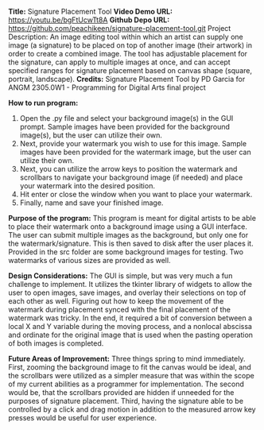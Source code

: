 **Title:** Signature Placement Tool
**Video Demo URL:** https://youtu.be/bgFtUcwTt8A
**Github Depo URL:** https://github.com/peachikeen/signature-placement-tool.git
Project Description: An image editing tool within which an artist can supply one image (a signature) to be placed on top of another image (their artwork) in order to create a combined image. The tool has adjustable placement for the signature, can apply to multiple images at once, and can accept specified ranges for signature placement based on canvas shape (square, portrait, landscape).
**Credits:** Signature Placement Tool by PD Garcia for ANGM 2305.0W1 - Programming for Digital Arts final project

**How to run program:**
1) Open the .py file and select your background image(s) in the GUI prompt. Sample images have been provided for the background image(s), but the user can utilize their own.
2) Next, provide your watermark you wish to use for this image. Sample images have been provided for the watermark image, but the user can utilize their own.
3) Next, you can utilize the arrow keys to position the watermark and scrollbars to navigate your background image (if needed) and place your watermark into the desired position.
4) Hit enter or close the window when you want to place your watermark.
5) Finally, name and save your finished image.

**Purpose of the program:**
This program is meant for digital artists to be able to place their watermark onto a background image using a GUI interface.
The user can submit multiple images as the background, but only one for the watermark/signature. This is then saved to disk after the user places it.
Provided in the src folder are some background images for testing. Two watermarks of various sizes are provided as well.

**Design Considerations:** The GUI is simple, but was very much a fun challenge to implement. It utilizes the tkinter library of widgets to allow the user to open images, save images, and overlay their selections on top of each other as well. Figuring out how to keep the movement of the watermark during placement synced with the final placement of the watermark was tricky. In the end, it required a bit of conversion between a local X and Y variable during the moving process, and a nonlocal abscissa and ordinate for the original image that is used when the pasting operation of both images is completed.

**Future Areas of Improvement:** Three things spring to mind immediately. First, zooming the background image to fit the canvas would be ideal, and the scrollbars were utilized as a simpler measure that was within the scope of my current abilities as a programmer for implementation. The second would be, that the scrollbars provided are hidden if unneeded for the purposes of signature placement. Third, having the signature able to be controlled by a click and drag motion in addition to the measured arrow key presses would be useful for user experience.